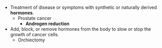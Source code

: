 - Treatment of disease or symptoms with synthetic or naturally derived **hormones**.
	- Prostate cancer
		- **Androgen reduction**
- Add, block, or remove hormones from the body to slow or stop the growth of cancer cells.
	- Orchiectomy